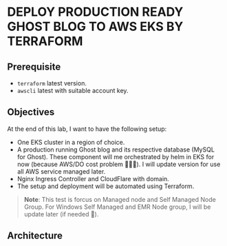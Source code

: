 # DEPLOY PRODUCTION READY GHOST BLOG TO AWS EKS BY TERRAFORM 

## Prerequisite

- `terraform` latest version.
- `awscli` latest with suitable account key.

## Objectives

At the end of this lab, I want to have the following setup:

- One EKS cluster in a region of choice.
- A production running Ghost blog and its respective database (MySQL for Ghost). These component will me orchestrated by helm in EKS for now (because AWS/DO cost problem 🐨🐨🐨). I will update version for use all AWS service managed later.
- Nginx Ingress Controller and CloudFlare with domain.
- The setup and deployment will be automated using Terraform.

> **Note**: This test is forcus on Managed node and Self Managed Node Group. For Windows Self Managed and EMR Node group, I will be update later (if needed :lying_face:).

## Architecture

